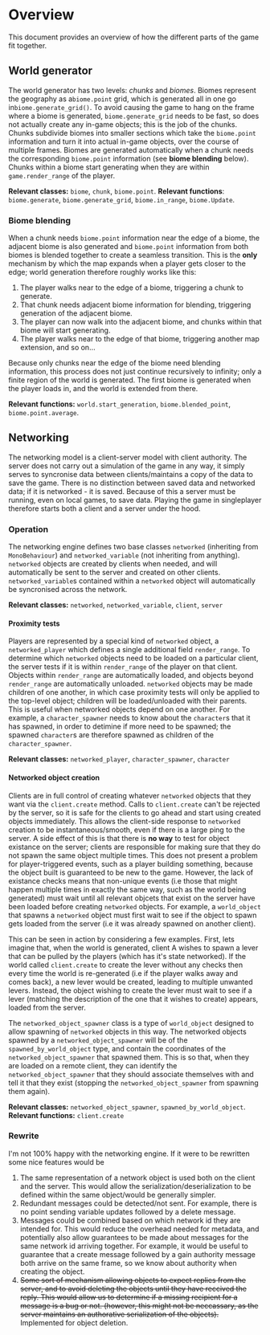 
# Overview
This document provides an overview of how the different parts of the game fit together.

## World generator
The world generator has two levels: *chunks* and *biomes*. Biomes represent the geography as a`biome.point` grid, which is generated all in one go in`biome.generate_grid()`. To avoid causing the game to hang on the frame where a biome is generated, `biome.generate_grid` needs to be fast, so does not actually create any in-game objects; this is the job of the chunks. Chunks subdivide biomes into smaller sections which take the `biome.point` information and turn it into actual in-game objects, over the course of multiple frames. Biomes are generated automatically when a chunk needs the corresponding `biome.point` information (see **biome blending** below). Chunks within a biome start generating when they are within `game.render_range` of the player.

**Relevant classes:** `biome`, `chunk`, `biome.point`. **Relevant functions**:  `biome.generate`, `biome.generate_grid`, `biome.in_range`, `biome.Update`.

### Biome blending
When a chunk needs `biome.point` information near the edge of a biome, the adjacent biome is also generated and `biome.point` information from both biomes is blended together to create a seamless transition. This is the **only** mechanism by which the map expands when a player gets closer to the edge; world generation therefore roughly works like this:
1. The player walks near to the edge of a biome, triggering a chunk to generate.
2. That chunk needs adjacent biome information for blending, triggering generation of the adjacent biome.
3. The player can now walk into the adjacent biome, and chunks within that biome will start generating.
4. The player walks near to the edge of that biome, triggering another map extension, and so on...

Because only chunks near the edge of the biome need blending information, this process does not just continue recursively to infinity; only a finite region of the world is generated. The first biome is generated when the player loads in, and the world is extended from there.

**Relevant functions:** `world.start_generation`, `biome.blended_point`, `biome.point.average`.

## Networking
The networking model is a client-server model with client authority. The server does not carry out a simulation of the game in any way, it simply serves to syncronise data between clients/maintains a copy of the data to save the game. There is no distinction between saved data and networked data; if it is networked - it is saved. Because of this a server must be running, even on local games, to save data. Playing the game in singleplayer therefore starts both a client and a server under the hood.

### Operation
The networking engine defines two base classes `networked` (inheriting from `MonoBehaviour`) and `networked_variable` (not inheriting from anything). `networked` objects are created by clients when needed, and will automatically be sent to the server and created on other clients. `networked_variable`s contained within a `networked` object will automatically be syncronised across the network.

**Relevant classes:** `networked`, `networked_variable`, `client`, `server`

#### Proximity tests
Players are represented by a special kind of `networked` object, a `networked_player` which defines a single additional field `render_range`. To determine which `networked` objects need to be loaded on a particular client, the server tests if it is within `render_range` of the player on that client. Objects within `render_range` are automatically loaded, and objects beyond `render_range` are automatically unloaded. `networked` objects may be made children of one another, in which case proximity tests will only be applied to the top-level object; children will be loaded/unloaded with their parents. This is useful when networked objects depend on one another. For example, a `character_spawner` needs to know about the `character`s that it has spawned, in order to detimine if more need to be spawned; the spawned `character`s are therefore spawned as children of the `character_spawner`.

**Relevant classes:** `networked_player`, `character_spawner`, `character`

#### Networked object creation
Clients are in full control of creating whatever `networked` objects that they want via the `client.create` method. Calls to `client.create` can't be rejected by the server, so it is safe for the clients to go ahead and start using created objects immediately. This allows the client-side response to `networked` creation to be instantaneous/smooth, even if there is a large ping to the server. A side effect of this is that there is **no way** to test for object existance on the server; clients are responsible for making sure that they do not spawn the same object multiple times. This does not present a problem for player-triggered events, such as a player building something, because the object built is guaranteed to be new to the game. However, the lack of existance checks means that non-unique events (i.e those that might happen multiple times in exactly the same way, such as the world being generated) must wait until all relevant objcets that exist on the server have been loaded before creating `networked` objects. For example, a `world_object` that spawns a `networked` object must first wait to see if the object to spawn gets loaded from the server (i.e it was already spawned on another client).

This can be seen in action by considering a few examples. First, lets imagine that, when the world is generated, client A wishes to spawn a lever that can be pulled by the players (which has it's state networked). If the world called `client.create` to create the lever without any checks then every time the world is re-generated (i.e if the player walks away and comes back), a new lever would be created, leading to multiple unwanted levers. Instead, the object wishing to create the lever must wait to see if a lever (matching the description of the one that it wishes to create) appears, loaded from the server.

The `networked_object_spawner` class is a type of `world_object` designed to allow spawning of `networked` objects in this way. The networked objects spawned by a `networked_object_spawner` will be of the `spawned_by_world_object` type, and contain the coordinates of the `networked_object_spawner` that spawned them. This is so that, when they are loaded on a remote client, they can identify the `networked_object_spawner` that they should associate themselves with and tell it that they exist (stopping the `networked_object_spawner` from spawning them again).

**Relevant classes:** `networked_object_spawner`, `spawned_by_world_object`.
**Relevant functions:** `client.create`

### Rewrite
I'm not 100% happy with the networking engine. If it were to be rewritten some nice features would be
1. The same representation of a network object is used both on the client and the server. This would allow the serialization/deserialization to be defined within the same object/would be generally simpler.
2. Redundant messages could be detected/not sent. For example, there is no point sending variable updates followed by a delete message.
3. Messages could be combined based on which network id they are intended for. This would reduce the overhead needed for metadata, and potentially also allow guarantees to be made about messages for the same network id arriving together. For example, it would be useful to guarantee that a create message followed by a gain authority message both arrive on the same frame, so we know about authority when creating the object.
4. <s>Some sort of mechanism allowing objects to expect replies from the server, and to avoid deleting the objects until they have reccived the reply. This would allow us to determine if a missing recipient for a message is a bug or not. (however, this might not be neccassary, as the server maintains an authorative serialization of the objects).</s> Implemented for object deletion.
